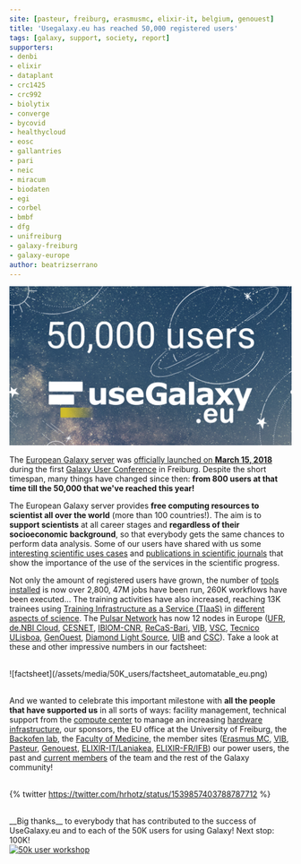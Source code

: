 ```yaml
---
site: [pasteur, freiburg, erasmusmc, elixir-it, belgium, genouest]
title: 'Usegalaxy.eu has reached 50,000 registered users'
tags: [galaxy, support, society, report]
supporters:
- denbi
- elixir
- dataplant
- crc1425
- crc992
- biolytix
- converge
- bycovid
- healthycloud
- eosc
- gallantries
- pari
- neic
- miracum
- biodaten
- egi
- corbel
- bmbf
- dfg
- unifreiburg
- galaxy-freiburg
- galaxy-europe
author: beatrizserrano
---
```


![50,000 users](/assets/media/50K_users/reached_50000_users.png)
<br>

The [European Galaxy server](https://usegalaxy.eu/) was [officially launched on __March 15, 2018__](https://galaxyproject.eu/posts/2018/03/15/usegalaxy-eu/) during the first [Galaxy User Conference](https://galaxyproject.eu/posts/2018/03/15/y-galaxy-user-conference-a-successful-first-day/) in Freiburg. Despite the short timespan, many things have changed since then: __from 800 users at that time till the 50,000 that we've reached this year!__ 

The European Galaxy server provides __free computing resources to scientist all over the world__ (more than 100 countries!). The aim is to __support scientists__ at all career stages and __regardless of their socioeconomic background__, so that everybody gets the same chances to perform data analysis. Some of our users have shared with us some [interesting scientific uses cases](https://galaxyproject.eu/news?tag=UseCase) and [publications in scientific journals](https://galaxyproject.eu/citations) that show the importance of the use of the services in the scientific progress.

Not only the amount of registered users have grown, the number of [tools installed](https://galaxyproject.eu/tools) is now over 2,800, 47M jobs have been run, 260K workflows have been executed... The training activities have also increased, reaching 13K trainees using [Training Infrastructure as a Service (TIaaS)](https://galaxyproject.eu/posts/2021/08/24/tiaas-flyer/) in [different aspects of science](https://galaxyproject.eu/news?tag=TIaaS). The [Pulsar Network](https://pulsar-network.readthedocs.io/) has now 12 nodes in Europe ([UFR](https://www.uni-freiburg.de/), [de.NBI Cloud](https://www.denbi.de/), [CESNET](https://www.cesnet.cz/), [IBIOM-CNR](http://www.ibiom.cnr.it/), [ReCaS-Bari](https://www.recas-bari.it/index.php/en/), [VIB](http://www.vib.be/en/Pages/default.aspx), [VSC](https://www.vscentrum.be/), [Tecnico ULisboa](https://tecnico.ulisboa.pt/en/), [GenOuest](https://www.genouest.org/), [Diamond Light Source](https://www.diamond.ac.uk/Home.html), [UIB](https://www.uib.no/en) and [CSC](https://www.csc.fi/)). Take a look at these and other impressive numbers in our factsheet:

<br>
![factsheet](/assets/media/50K_users/factsheet_automatable_eu.png)
<br><br>

And we wanted to celebrate this important milestone with __all the people that have supported us__ in all sorts of ways: facility management, technical support from the [compute center](www.rz.uni-freiburg.de) to manage an increasing [hardware infrastructure](https://galaxyproject.eu/news?tag=hardware), our sponsors, the EU office at the University of Freiburg, the [Backofen lab](http://www.bioinf.uni-freiburg.de/~backofen/), the [Faculty of Medicine](https://www.med.uni-freiburg.de/), the member sites ([Erasmus MC](https://galaxyproject.eu/erasmusmc/), [VIB](https://galaxyproject.eu/belgium/), [Pasteur](https://galaxyproject.eu/pasteur/), [Genouest](https://galaxyproject.eu/genouest/), [ELIXIR-IT/Laniakea](https://galaxyproject.eu/elixir-it/), [ELIXIR-FR/IFB](https://galaxyproject.eu/ifb/)) our power users, the past and [current members](https://galaxyproject.eu/people) of the team and the rest of the Galaxy community!
<br><br>

{% twitter https://twitter.com/hrhotz/status/1539857403788787712 %}

<br>
__Big thanks__ to everybody that has contributed to the success of UseGalaxy.eu and to each of the 50K users for using Galaxy! Next stop: 100K!
<br>

<div class="multiple-img">
<a data-flickr-embed="true" data-context="true"  href="https://www.flickr.com/photos/134305289@N03/52168204601/in/shares-eLN9iG/" title="50k user workshop"><img src="https://live.staticflickr.com/65535/52168204601_12fc4c1f4a.jpg" width="640" height="427" alt="50k user workshop"></a><script async src="//embedr.flickr.com/assets/client-code.js" charset="utf-8"></script>
</div>